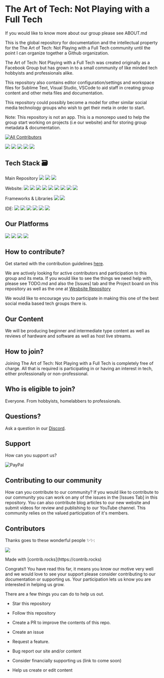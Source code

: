 # The Art of Tech: Not Playing with a Full Tech

If you would like to know more about our group please see ABOUT.md

This is the global repository for documentation and the intellectual property for the The Art of Tech: Not Playing with a Full Tech community until the point I can organize together a Github organization.

The Art of Tech: Not Playing with a Full Tech was created originally as a Facebook Group but has grown in to a small community of like minded tech hobbyists and professionals alike.

This repository also contains editor configuration/settings and workspace files for Sublime Text, Visual Studio, VSCode to aid staff in creating group content and other meta files and documentation.

This repository could possibly become a model for other similar social media technology groups who wish to get their meta in order to start.

Note: This repository is not an app.  This is a monorepo used to help the group start working on projects (i.e our website) and for storing group metadata & documentation.

[![All Contributors](https://img.shields.io/badge/all_contributors-bot-orange.svg?style=flat-square)](#contributors-)

<div>
<img src="https://img.shields.io/github/discussions/gbowne1/taotnpwaft?style=for-the-badge">
<img src="https://img.shields.io/github/license/gbowne1/taotnpwaft?style=for-the-badge">
<img src="https://img.shields.io/github/contributors/gbowne1/taotnpwaft?style=for-the-badge">
<img src="https://img.shields.io/github/stars/gbowne1/taotnpwaft?style=for-the-badge">
<img src="https://img.shields.io/github/issues/gbowne1/taotnpwaft?style=for-the-badge">
</div>

## Tech Stack 🗃

 Main Repository
 <img src="https://img.shields.io/badge/Markdown-000000?style=for-the-badge&logo=markdown&logoColor=white">
 <img src="https://img.shields.io/badge/Git-F05032?style=for-the-badge&logo=git&logoColor=white">
 <img src="https://img.shields.io/badge/GitHub-100000?style=for-the-badge&logo=github&logoColor=white">

 Website:
 <img src="https://img.shields.io/badge/Bootstrap-563D7C?style=for-the-badge&logo=bootstrap&logoColor=white">
 <img src="https://img.shields.io/badge/jQuery-0769AD?style=for-the-badge&logo=jquery&logoColor=white" >
 <img src="https://img.shields.io/badge/Apache-D22128?style=for-the-badge&logo=Apache&logoColor=white">
 <img src="https://img.shields.io/badge/.NET-512BD4?style=for-the-badge&logo=dotnet&logoColor=white">
 <img src="https://img.shields.io/badge/C%23-239120?style=for-the-badge&logo=c-sharp&logoColor=white">
 <img src="https://img.shields.io/badge/MySQL-00000F?style=for-the-badge&logo=mysql&logoColor=white">
 <img src="https://img.shields.io/badge/CSS3-1572B6?style=for-the-badge&logo=css3&logoColor=white)">
 <img src="https://img.shields.io/badge/JavaScript-323330?style=for-the-badge&logo=javascript&logoColor=F7DF1E">
 <img src="https://img.shields.io/badge/PHP-777BB4?style=for-the-badge&logo=php&logoColor=white">

 Frameworks & Libraries
 <img src="https://img.shields.io/badge/express.js-%23404d59.svg?style=for-the-badge&logo=express&logoColor=%2361DAFB">
 <img src="https://img.shields.io/badge/node.js-6DA55F?style=for-the-badge&logo=node.js&logoColor=white">

 IDE: <img src="https://img.shields.io/badge/Visual_Studio_Code-0078D4?style=for-the-badge&logo=visual%20studio%20code&logoColor=white">
 <img src="https://img.shields.io/badge/Visual_Studio-5C2D91?style=for-the-badge&logo=visual%20studio&logoColor=white">
 <img src="https://img.shields.io/badge/Atom-%2366595C.svg?style=for-the-badge&logo=atom&logoColor=white">
 <img src="https://img.shields.io/badge/IntelliJIDEA-000000.svg?style=for-the-badge&logo=intellij-idea&logoColor=white">
 <img src="https://img.shields.io/badge/phpstorm-143?style=for-the-badge&logo=phpstorm&logoColor=black&color=black&labelColor=darkorchid">
 <img src="https://img.shields.io/badge/sublime_text-%23575757.svg?style=for-the-badge&logo=sublime-text&logoColor=important">

## Our Platforms

 <a href="https://discord.com/invite/KydrUs4"><img src="https://img.shields.io/badge/Discord-7289DA?style=for-the-badge&logo=discord&logoColor=white"></a>
 <a href="https://www.reddit.com/r/TheArtofTech/"><img src="https://img.shields.io/reddit/subreddit-subscribers/TheArtOfTech?style=for-the-badge"></a>
 <a href="https://www.facebook.com/groups/918445681921895"><img src="https://img.shields.io/badge/Facebook-1877F2?style=for-the-badge&logo=facebook&logoColor=white"></a>
 <a href="https://youtube.com/channel/UC2hE-HmchxgjsmfRcJ3S25w"><img src="https://img.shields.io/badge/YouTube-FF0000?style=for-the-badge&logo=youtube&logoColor=white"></a>

## How to contribute?

Get started with the contribution guidelines [here](https://github.com/gbowne1/taotnpwaft/blob/master/CONTRIBUTING.md).

We are actively looking for active contributors and participation to this group and its meta.  If you would like to see the things we need help with, please see TODO.md and also the [Issues] tab and the Project board on this repository as well as the one at [Wesbsite Repository](https://www.github.com/gbowne1/taotnpwaft_site/)

We would like to encourage you to participate in making this one of the best social media based tech groups there is.

## Our Content

We will be producing beginner and intermediate type content as well as reviews of hardware and software as well as host live streams.

## How to join?

Joining The Art of Tech: Not Playing with a Full Tech is completely free of charge.  All that is required is participating in or having an interest in tech, either professionally or non-professional.

## Who is eligible to join?

Everyone.  From hobbyists, homelabbers to professionals.

## Questions?

Ask a question in our [Discord](https://discord.gg/KydrUs4).

## Support

How can you support us?

![PayPal](https://img.shields.io/badge/PayPal-00457C?style=for-the-badge&logo=paypal&logoColor=white)

## Contributing to our community

How can you contribute to our community? If you would like to contribute to our community you can work on any of the issues in the [Issues Tab] in this repository. You can also contribute blog articles to our new website and submit videos for review and publishing to our YouTube channel.  This community relies on the valued participation of it's members.

## Contributors

Thanks goes to these wonderful people ✨✨:

<a href="https://github.com/gbowne1/taotnpwaft/graphs/contributors">
  <a href="https://github.com/gbowne1/taotnpwaft/graphs/contributors">
  <img src="https://contrib.rocks/image?repo=gbowne1/taotnpwaft" />
</a>
<p>Made with [contrib.rocks](https://contrib.rocks)</p>

Congrats!! You have read this far, it means you know our motive very well and we would love to see your support please consider contributing to our documentation or supporting us.  Your participation lets us know you are interested in helping us grow.

There are a few things you can do to help us out.

* Star this repository

* Follow this repository

* Create a PR to improve the contents of this repo.

* Create an issue

* Request a feature.

* Bug report our site and/or content

* Consider financially supporting us (link to come soon)

* Help us create or edit content
